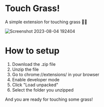 # Touch Grass!
A simple extension for touching grass 🌿🤚

![Screenshot 2023-08-04 192404](https://github.com/PrintN/Touch-Grass/assets/127101769/e25d39ed-3029-48a6-82b8-aa45ae7ab440)

# How to setup
1. Download the .zip file
2. Unzip the file
3. Go to chrome://extensions/ in your browser
4. Enable developer mode
5. Click "Load unpacked"
6. Select the folder you unzipped

And you are ready for touching some grass!
